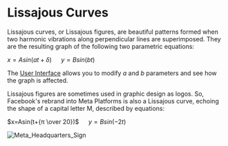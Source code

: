 # Lissajous Curves

Lissajous curves, or Lissajous figures, are beautiful patterns formed when two harmonic vibrations along perpendicular lines are superimposed. They are the resulting graph of the following two parametric equations:

$x=Asin(at+δ)$ &emsp;
$y=Bsin(bt)$ 

The [User Interface](https://ndrydbv.github.io/lissajous) allows you to modify $a$ and $b$ parameters and see how the graph is affected.


Lissajous figures are sometimes used in graphic design as logos. So, Facebook's rebrand into Meta Platforms is also a Lissajous curve, echoing the shape of a capital letter M, described by equations:

$x=Asin(t+{π \over 20})$ &emsp;
$y=Bsin(-2t)$ 

![Meta_Headquarters_Sign](https://upload.wikimedia.org/wikipedia/commons/4/43/Meta_Headquarters_Sign.jpg)
